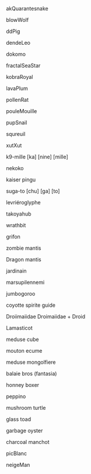 akQuarantesnake

blowWolf

ddPig

dendeLeo

dokomo

fractalSeaStar

kobraRoyal

lavaPlum

pollenRat

pouleMouille

pupSnail

squreuil

xutXut

k9-mille [ka] [nine] [mille]

nekoko

kaiser pingu

suga-to [chu] [ga] [to]

levriéroglyphe

takoyahub

wrathbit

grifon

zombie mantis

Dragon mantis

jardinain

marsupilennemi

jumbogoroo

coyotte spirite guide

Droiimaiidae Droimaiidae + Droid

Lamasticot

meduse cube

mouton ecume

meduse mongolfiere

balaie bros (fantasia)

honney boxer

peppino

mushroom turtle

glass toad

garbage oyster

charcoal manchot

picBlanc

neigeMan
